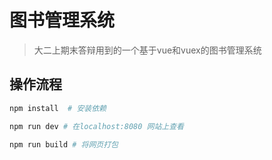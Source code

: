 # 图书管理系统

> 大二上期末答辩用到的一个基于vue和vuex的图书管理系统



## 操作流程

``` bash
npm install  # 安装依赖

npm run dev # 在localhost:8080 网站上查看

npm run build # 将网页打包
```

